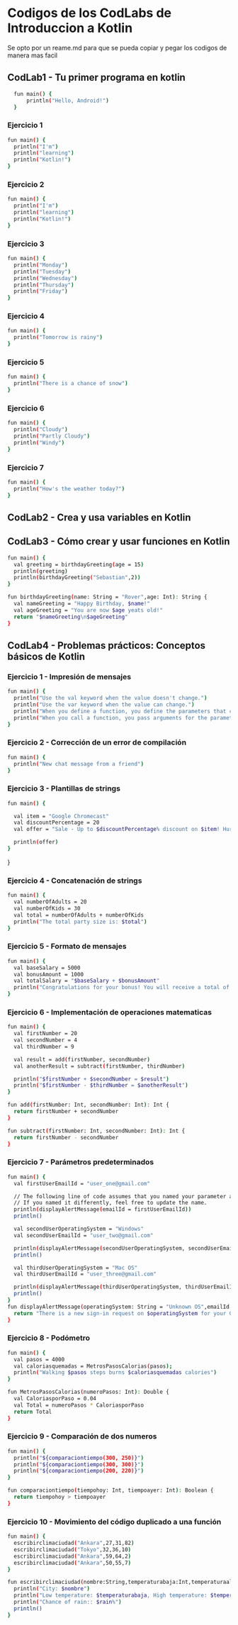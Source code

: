 # Codigos de los CodLabs de Introduccion a Kotlin

Se opto por un reame.md para que se pueda copiar y pegar los codigos de manera mas facil

## CodLab1 - Tu primer programa en kotlin
  ```bash
    fun main() {
        println("Hello, Android!")
    }
  ```

### Ejercicio 1
  ```bash
fun main() {
    println("I'm")
    println("learning")
    println("Kotlin!")
}
  ```

### Ejercicio 2
  ```bash
fun main() {
    println("I'm")
    println("learning")
    println("Kotlin!")
}
  ```
### Ejercicio 3
  ```bash
fun main() {
    println("Monday")
    println("Tuesday")
    println("Wednesday")
    println("Thursday")
    println("Friday")
}
  ```
### Ejercicio 4
  ```bash
fun main() {
    println("Tomorrow is rainy")
}
  ```
### Ejercicio 5
  ```bash
fun main() {
    println("There is a chance of snow")
}
  ```
### Ejercicio 6
  ```bash
fun main() {
    println("Cloudy")
    println("Partly Cloudy")
    println("Windy")
}
  ```
### Ejercicio 7
  ```bash
fun main() {
    println("How's the weather today?")
}
  ```


## CodLab2 - Crea y usa variables en Kotlin

## CodLab3 - Cómo crear y usar funciones en Kotlin
  ```bash
fun main() {
    val greeting = birthdayGreeting(age = 15)
    println(greeting)
    println(birthdayGreeting("Sebastian",2))
}

fun birthdayGreeting(name: String = "Rover",age: Int): String {
    val nameGreeting = "Happy Birthday, $name!"
    val ageGreeting = "You are now $age yeats old!"
    return "$nameGreeting\n$ageGreeting"
}
  ```
## CodLab4 - Problemas prácticos: Conceptos básicos de Kotlin
### Ejercicio 1 - Impresión de mensajes
  ```bash
fun main() {
    println("Use the val keyword when the value doesn't change.")
    println("Use the var keyword when the value can change.")
    println("When you define a function, you define the parameters that can be passed to it.")
    println("When you call a function, you pass arguments for the parameters.")
}
  ```


### Ejercicio 2 - Corrección de un error de compilación
  ```bash
fun main() {
    println("New chat message from a friend")
}
  ```

### Ejercicio 3 - Plantillas de strings
  ```bash
fun main() {

    val item = "Google Chromecast"
    val discountPercentage = 20
    val offer = "Sale - Up to $discountPercentage% discount on $item! Hurry up!"

    println(offer)
}
  ```
}
### Ejercicio 4 - Concatenación de strings
  ```bash
fun main() {
    val numberOfAdults = 20
    val numberOfKids = 30
    val total = numberOfAdults + numberOfKids
    println("The total party size is: $total")
}
  ```

### Ejercicio 5 - Formato de mensajes
  ```bash
fun main() {
    val baseSalary = 5000
    val bonusAmount = 1000
    val totalSalary = "$baseSalary + $bonusAmount"
    println("Congratulations for your bonus! You will receive a total of $totalSalary (additional bonus).")
}
  ```

### Ejercicio 6 - Implementación de operaciones matematicas
  ```bash
fun main() {
    val firstNumber = 20
    val secondNumber = 4
    val thirdNumber = 9

    val result = add(firstNumber, secondNumber)
    val anotherResult = subtract(firstNumber, thirdNumber)

    println("$firstNumber + $secondNumber = $result")
    println("$firstNumber - $thirdNumber = $anotherResult")
}

fun add(firstNumber: Int, secondNumber: Int): Int {
    return firstNumber + secondNumber
}

fun subtract(firstNumber: Int, secondNumber: Int): Int {
    return firstNumber - secondNumber
}	
  ```

### Ejercicio 7 - Parámetros predeterminados
  ```bash
fun main() {
    val firstUserEmailId = "user_one@gmail.com"

    // The following line of code assumes that you named your parameter as emailId.
    // If you named it differently, feel free to update the name.
    println(displayAlertMessage(emailId = firstUserEmailId))
    println()

    val secondUserOperatingSystem = "Windows"
    val secondUserEmailId = "user_two@gmail.com"

    println(displayAlertMessage(secondUserOperatingSystem, secondUserEmailId))
    println()

    val thirdUserOperatingSystem = "Mac OS"
    val thirdUserEmailId = "user_three@gmail.com"

    println(displayAlertMessage(thirdUserOperatingSystem, thirdUserEmailId))
    println()
}
fun displayAlertMessage(operatingSystem: String = "Unknown OS",emailId: String): String {
    return "There is a new sign-in request on $operatingSystem for your Google Account $emailId."
}
  ```

### Ejercicio 8 - Podómetro
  ```bash
fun main() {
    val pasos = 4000
    val caloriasquemadas = MetrosPasosCalorias(pasos);
    println("Walking $pasos steps burns $caloriasquemadas calories")
}

fun MetrosPasosCalorias(numeroPasos: Int): Double {
    val CaloriasporPaso = 0.04
    val Total = numeroPasos * CaloriasporPaso
    return Total
}
  ```

### Ejercicio 9 - Comparación de dos numeros 
  ```bash
fun main() {
    println("${comparaciontiempo(300, 250)}")
    println("${comparaciontiempo(300, 300)}")
    println("${comparaciontiempo(200, 220)}")
}

fun comparaciontiempo(tiempohoy: Int, tiempoayer: Int): Boolean {
    return tiempohoy > tiempoayer
}
  ```

### Ejercicio 10 - Movimiento del código duplicado a una función
  ```bash
fun main() {
	escribirclimaciudad("Ankara",27,31,82)
    escribirclimaciudad("Tokyo",32,36,10)
    escribirclimaciudad("Ankara",59,64,2)
    escribirclimaciudad("Ankara",50,55,7)
}

fun escribirclimaciudad(nombre:String,temperaturabaja:Int,temperaturaalta:Int,rain:Int){
    println("City: $nombre")
    println("Low temperature: $temperaturabaja, High temperature: $temperaturaalta")
    println("Chance of rain:: $rain%")
    println()
}
  ```

